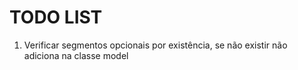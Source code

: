 # TODO LIST

1. Verificar segmentos opcionais por existência, se não existir não adiciona na classe model